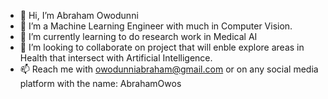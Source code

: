 - 👋 Hi, I’m Abraham Owodunni
- 👀 I’m a Machine Learning Engineer with much in Computer Vision.
- 🌱 I’m currently learning to do research work in Medical AI
- 💞️ I’m looking to collaborate on project that will enble explore areas in Health that intersect with Artificial Intelligence.
- 📫 Reach me with owodunniabraham@gmail.com or on any social media platform with the name: AbrahamOwos
<!---
owos/owos is a ✨ special ✨ repository because its `README.md` (this file) appears on your GitHub profile.
You can click the Preview link to take a look at your changes.
--->
